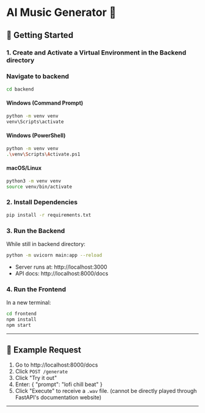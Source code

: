 # AI Music Generator 🎵


## 🚀 Getting Started

### 1. Create and Activate a Virtual Environment in the Backend directory

### Navigate to backend
```bash
cd backend
```

#### Windows (Command Prompt)
```bash
python -m venv venv
venv\Scripts\activate
```
#### Windows (PowerShell)
```bash
python -m venv venv
.\venv\Scripts\Activate.ps1
```
#### macOS/Linux
```bash
python3 -m venv venv
source venv/bin/activate
```

### 2. Install Dependencies
```bash
pip install -r requirements.txt
```

### 3. Run the Backend
While still in backend directory:
```bash
python -m uvicorn main:app --reload
```
- Server runs at: http://localhost:3000
- API docs: http://localhost:8000/docs

### 4. Run the Frontend
In a new terminal:
```bash
cd frontend
npm install
npm start
```
---

## 🧪 Example Request

1. Go to http://localhost:8000/docs
2. Click `POST /generate`
3. Click "Try it out"
4. Enter:
{
  "prompt": "lofi chill beat"
}
5. Click "Execute" to receive a `.wav` file. (cannot be directly played through FastAPI's documentation website)
---